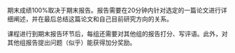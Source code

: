 期末成绩100%取决于期末报告。报告需要在20分钟内针对选定的一篇论文进行详细阐述，并在最后总结这篇论文和自己目前研究方向的关系。

课程进行到期末报告环节后，每组还需要对其他组的报告打分、写评语。此外，对其他组报告提出问题（似乎）能获得加分奖励。
